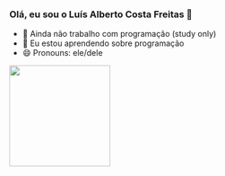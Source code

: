 ### Olá, eu sou o Luís Alberto Costa Freitas 👋

- 🔭 Ainda não trabalho com programação (study only)
- 🌱 Eu estou aprendendo sobre programação
- 😄 Pronouns: ele/dele

<div>
  <a href="https://beacons.ai/luiscostafreitas>
  <img height="180em" src="https://github-readme-stats.vercel.app/api?username=luiscostafreitas&show_icons=true&theme=dracula&include_all_comits=true&count_private=true"/>
  <img height="180em" src="https://github-readme-stats.vercel.app/api/top-langs/?username=luiscostafreitas&layout=compact&langs_count=16&theme=dracula"/>
</div>  
